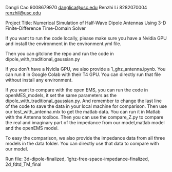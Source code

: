 Dangli Cao 9008679970 danglica@usc.edu
Renzhi Li  8282070004 renzhil@usc.edu

Project Title: Numerical Simulation of Half-Wave Dipole Antennas Using 3-D Finite-Difference Time-Domain Solver

If you want to run the code locally, please make sure you have a Nvidia GPU and install the environment in the environment.yml file.

Then you can gitclone the repo and run the code in dipole_with_traditional_gaussian.py

If you don't have a Nvidia GPU, we also provide a 1_ghz_antenna.ipynb. You can run it in Google Colab with their T4 GPU. You can directly run that file without install any environment.

If you want to compare with the open EMS, you can run the code in openMES_models, it set the same parameters as the dipole_with_traditional_gaussian.py. And remember to change the last line of the code to save the data in your local machine for comparison.
Then use our test_with_antenna.mlx to get the matlab data. You can run it in Matlab with the Antenna toolbox.
Then you can use the compare_Z.py to compare the real and imaginary part of the impedance from our model,matlab model and the openEMS model.

To easy the comparison, we also provide the impedance data from all three models in the data folder. You can directly use that data to compare with our model.

Run file: 3d-dipole-finalized, 1ghz-free-space-impedance-finalized, 2d_fdtd_TM_final

